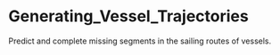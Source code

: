 # Generating_Vessel_Trajectories
Predict and complete missing segments in the sailing routes of vessels.
